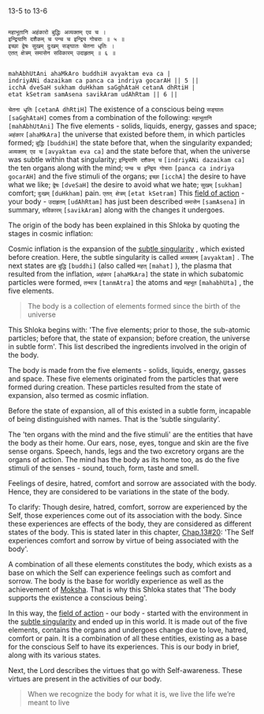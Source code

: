 ## <a name='_5_to_6'></a>
13-5 to 13-6


```shloka-sa

महाभूतानि अहंकारो बुद्धिः अव्यक्तम् एव च ।
इन्द्रियाणि दशैकम् च पन्च च इन्द्रिय गोचराः ॥ ५ ॥
इच्छा द्वेषः सुखम् दुःखम् सङ्घातः चेतना धृतिः ।
एतत् क्षेत्रम् समासेन सविकारम् उदाहृतम् ॥ ६ ॥

```
```shloka-sa-hk

mahAbhUtAni ahaMkAro buddhiH avyaktam eva ca |
indriyANi dazaikam ca panca ca indriya gocarAH || 5 ||
icchA dveSaH sukham duHkham saGghAtaH cetanA dhRtiH |
etat kSetram samAsena savikAram udAhRtam || 6 ||

```

`चेतना धृतिः` `[cetanA dhRtiH]` The existence of a conscious being `सङ्घातः` `[saGghAtaH]` comes from a combination of the following:
`महाभूतानि` `[mahAbhUtAni]`
The five elements - solids, liquids, energy, gasses and space;
`अहंकार` `[ahaMkAra]` the universe that existed before them, in which particles formed;
`बुद्धिः` `[buddhiH]` the state before that, when the singularity expanded;
`अव्यक्तम् एव च` `[avyaktam eva ca]` and the state before that, when the universe was subtle within that singularity;
`इन्द्रियाणि दशैकम् च` `[indriyANi dazaikam ca]` the ten organs along with the mind;
`पन्च च इन्द्रिय गोचराः` `[panca ca indriya gocarAH]` and the five stimuli of the organs;
`इच्छा` `[icchA]` the desire to have what we like;
`द्वेषः` `[dveSaH]` the desire to avoid what we hate;
`सुखम्` `[sukham]` comfort; `दुःखम्` `[duHkham]` pain.
`एतत् क्षेत्रम्` `[etat kSetram]` This 
[field of action](13-1.md#field_and_knower_of_field) - your body - `उदाहृतम्` `[udAhRtam]` has just been described `समासेन` `[samAsena]` in summary, `सविकारम्` `[savikAram]` along with the changes it undergoes.

The origin of the body has been explained in this Shloka by quoting the stages in cosmic inflation: 

<a name='CosmicInflation_stages'></a>
Cosmic inflation is the expansion of the 
[subtle singularity](subtle_singularity)
, which existed before creation. Here, the subtle singularity is called 
`अव्यक्तम्` `[avyaktam]`
. The next states are 
`बुद्धि` `[buddhi]`
 (also called 
`महत्` `[mahat]`
), the plasma that resulted from the inflation, 
`अहंकार` `[ahaMkAra]`
 the state in which subatomic particles were formed, 
`तन्मात्र` `[tanmAtra]`
 the atoms and 
`महभूत` `[mahabhUta]` ,
the five elements.

<a name='applnote_180'></a>
> The body is a collection of elements formed since the birth of the universe

This Shloka begins with: 'The five elements; prior to those, the sub-atomic particles; before that, the state of expansion; before creation, the universe in subtle form'. This list described the ingredients involved in the origin of the body.

<a name='five_elements'></a>
The body is made from the five elements - solids, liquids, energy, gasses and space. These five elements originated from the particles that were formed during creation. These particles resulted from the state of expansion, also termed as cosmic inflation. 

<a name='subtle_singularity'></a>
Before the state of expansion, all of this existed in a subtle form, incapable of being distinguished with names. That is the ‘subtle singularity’.

The 'ten organs with the mind and the five stimuli' are the entities that have the body as their home. Our ears, nose, eyes, tongue and skin are the five sense organs. Speech, hands, legs and the two excretory organs are the organs of action. The mind has the body as its home too, as do the five stimuli of the senses - sound, touch, form, taste and smell.

Feelings of desire, hatred, comfort and sorrow are associated with the body. Hence, they are considered to be variations in the state of the body.

To clarify: Though desire, hatred, comfort, sorrow are experienced by the Self, those experiences come out of its association with the body. Since these experiences are effects of the body, they are considered as different states of the body. This is stated later in this chapter, 
[Chap.13#20](13-20.md): 'The Self experiences comfort and sorrow by virtue of being associated with the body'. 

A combination of all these elements constitutes the body, which exists as a base on which the Self can experience feelings such as comfort and sorrow. The body is the base for worldly experience as well as the achievement of 
[Moksha](Moksha). That is why this Shloka states that 'The body supports the existence a conscious being'.

In this way, the 
[field of action](13-1.md#field_and_knower_of_field) - our body - started with the environment in the 
[subtle singularity](subtle_singularity)
and ended up in this world. It is made out of the five elements, contains the organs and undergoes change due to love, hatred, comfort or pain. It is a combination of all these entities, existing as a base for the conscious Self to have its experiences. This is our body in brief, along with its various states.

Next, the Lord describes the virtues that go with Self-awareness. These virtues are present in the activities of our body.

<a name='applnote_181'></a>
> When we recognize the body for what it is, we live the life we’re meant to live

